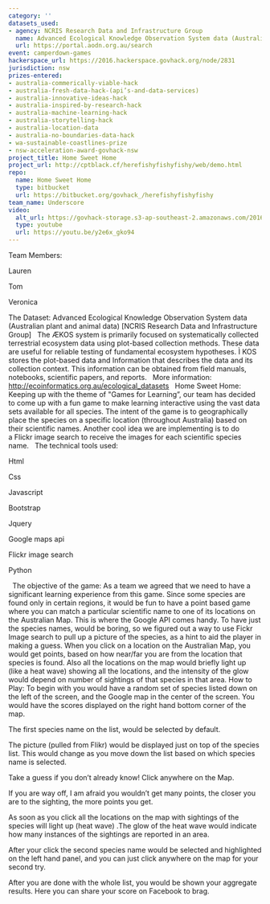 ```yaml
---
category: ''
datasets_used:
- agency: NCRIS Research Data and Infrastructure Group
  name: Advanced Ecological Knowledge Observation System data (Australian plant and animal data)
  url: https://portal.aodn.org.au/search
event: camperdown-games
hackerspace_url: https://2016.hackerspace.govhack.org/node/2831
jurisdiction: nsw
prizes-entered:
- australia-commerically-viable-hack
- australia-fresh-data-hack-(api’s-and-data-services)
- australia-innovative-ideas-hack
- australia-inspired-by-research-hack
- australia-machine-learning-hack
- australia-storytelling-hack
- australia-location-data
- australia-no-boundaries-data-hack
- wa-sustainable-coastlines-prize
- nsw-acceleration-award-govhack-nsw
project_title: Home Sweet Home
project_url: http://cptblack.cf/herefishyfishyfishy/web/demo.html
repo:
  name: Home Sweet Home
  type: bitbucket
  url: https://bitbucket.org/govhack_/herefishyfishyfishy
team_name: Underscore
video:
  alt_url: https://govhack-storage.s3-ap-southeast-2.amazonaws.com/2016/Final.mp4
  type: youtube
  url: https://youtu.be/y2e6x_gko94
---
```


Team Members: 

Lauren


Tom


Veronica

The Dataset: Advanced Ecological Knowledge Observation System data (Australian plant and animal data) [NCRIS Research Data and Infrastructure Group]
 
The ÆKOS system is primarily focused on systematically collected terrestrial ecosystem data using plot-based collection methods. These data are useful for reliable testing of fundamental ecosystem hypotheses. Ì KOS stores the plot-based data and Information that describes the data and its collection context. This information can be obtained from field manuals, notebooks, scientific papers, and reports.
 
More information: http://ecoinformatics.org.au/ecological_datasets
 
Home Sweet Home: Keeping up with the theme of "Games for Learning”, our team has decided to come up with a fun game to make learning interactive using the vast data sets available for all species. The intent of the game is to geographically place the species on a specific location (throughout Australia) based on their scientific names. Another cool idea we are implementing is to do a Flickr image search to receive the images for each scientific species name.
 
The technical tools used:

Html


Css


Javascript


Bootstrap


Jquery


Google maps api


Flickr image search


Python

 
The objective of the game: As a team we agreed that we need to have a significant learning experience from this game. Since some species are found only in certain regions, it would be fun to have a point based game where you can match a particular scientific name to one of its locations on the Australian Map. This is where the Google API comes handy.
To have just the species names, would be boring, so we figured out a way to use Fickr Image search to pull up a picture of the species, as a hint to aid the player in making a guess.
When you click on a location on the Australian Map, you would get points, based on how near/far you are from the location that species is found. Also all the locations on the map would briefly light up (like a heat wave) showing all the locations, and the intensity of the glow would depend on number of sightings of that species in that area.
How to Play: To begin with you would have a random set of species listed down on the left of the screen, and the Google map in the center of the screen. You would have the scores displayed on the right hand bottom corner of the map.

The first species name on the list, would be selected by default.


The picture (pulled from Flikr) would be displayed just on top of the species list. This would change as you move down the list based on which species name is selected.


Take a guess if you don’t already know! Click anywhere on the Map.


If you are way off, I am afraid you wouldn’t get many points, the closer you are to the sighting, the more points you get.


As soon as you click all the locations on the map with sightings of the species will light up (heat wave) .The glow of the heat wave would indicate how many instances of the sightings are reported in an area.


After your click the second species name would be selected and highlighted on the left hand panel, and you can just click anywhere on the map for your second try.


After you are done with the whole list, you would be shown your aggregate results. Here you can share your score on Facebook to brag.